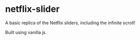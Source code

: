 # netflix-slider

A basic replica of the Netflix sliders, including the infinite scroll!

Built using vanilla js.

